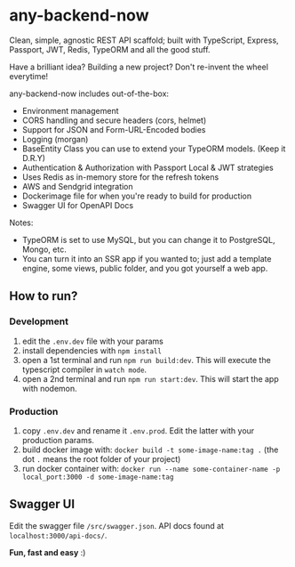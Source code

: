 # any-backend-now

Clean, simple, agnostic REST API scaffold; built with TypeScript, Express, Passport, JWT, Redis, TypeORM and all the good stuff.

Have a brilliant idea? Building a new project?
Don't re-invent the wheel everytime!

any-backend-now includes out-of-the-box:
- Environment management
- CORS handling and secure headers (cors, helmet)
- Support for JSON and Form-URL-Encoded bodies
- Logging (morgan)
- BaseEntity Class you can use to extend your TypeORM models. (Keep it D.R.Y)
- Authentication & Authorization with Passport Local & JWT strategies
- Uses Redis as in-memory store for the refresh tokens
- AWS and Sendgrid integration
- Dockerimage file for when you're ready to build for production
- Swagger UI for OpenAPI Docs

Notes:
- TypeORM is set to use MySQL, but you can change it to PostgreSQL, Mongo, etc.
- You can turn it into an SSR app if you wanted to; just add a template engine, some views, public folder, and you got yourself a web app.

## How to run?

### Development

1. edit the `.env.dev` file with your params
2. install dependencies with `npm install`
3. open a 1st terminal and run `npm run build:dev`. This will execute the typescript compiler in `watch mode`.
4. open a 2nd terminal and run `npm run start:dev`. This will start the app with nodemon.


### Production

1. copy `.env.dev` and rename it `.env.prod`. Edit the latter with your production params.
2. build docker image with: `docker build -t some-image-name:tag .` (the dot `.` means the root folder of your project)
3. run docker container with: `docker run --name some-container-name -p local_port:3000 -d some-image-name:tag`

## Swagger UI 

Edit the swagger file `/src/swagger.json`. 
API docs found at `localhost:3000/api-docs/`.



**Fun, fast and easy** :)
